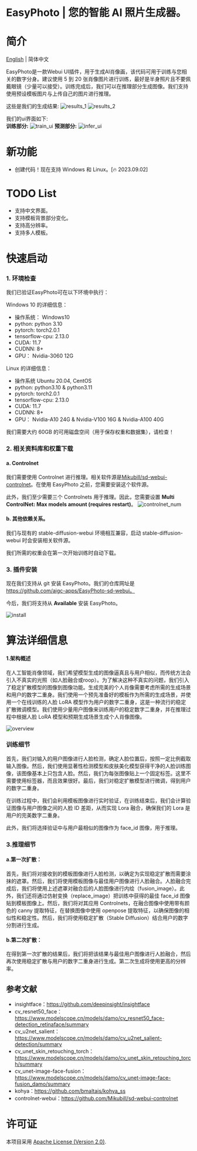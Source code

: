 # EasyPhoto | 您的智能 AI 照片生成器。

# 简介

[English](./README.md) | 简体中文

EasyPhoto是一款Webui UI插件，用于生成AI肖像画，该代码可用于训练与您相关的数字分身。建议使用 5 到 20 张肖像图片进行训练，最好是半身照片且不要佩戴眼镜（少量可以接受）。训练完成后，我们可以在推理部分生成图像。我们支持使用预设模板图片与上传自己的图片进行推理。

这些是我们的生成结果:
![results_1](images/results_1.jpg)
![results_2](images/results_2.jpg)

我们的ui界面如下:  
**训练部分:**
![train_ui](images/train_ui.jpg)
**预测部分:**
![infer_ui](images/infer_ui.jpg)

# 新功能
- 创建代码！现在支持 Windows 和 Linux。[🔥 2023.09.02]

# TODO List
- 支持中文界面。
- 支持模板背景部分变化。
- 支持高分辨率。
- 支持多人模板。

# 快速启动
### 1. 环境检查
我们已验证EasyPhoto可在以下环境中执行：   

Windows 10 的详细信息：  
- 操作系统： Windows10
- python: python 3.10
- pytorch: torch2.0.1
- tensorflow-cpu: 2.13.0
- CUDA: 11.7
- CUDNN: 8+
- GPU： Nvidia-3060 12G

Linux 的详细信息：  
- 操作系统 Ubuntu 20.04, CentOS
- python: python3.10 & python3.11
- pytorch: torch2.0.1
- tensorflow-cpu: 2.13.0
- CUDA: 11.7
- CUDNN: 8+
- GPU： Nvidia-A10 24G & Nvidia-V100 16G & Nvidia-A100 40G

我们需要大约 60GB 的可用磁盘空间（用于保存权重和数据集），请检查！

### 2. 相关资料库和权重下载
#### a. Controlnet 
我们需要使用 Controlnet 进行推理。相关软件源是[Mikubill/sd-webui-controlnet](https://github.com/Mikubill/sd-webui-controlnet)。在使用 EasyPhoto 之前，您需要安装这个软件源。

此外，我们至少需要三个 Controlnets 用于推理。因此，您需要设置 **Multi ControlNet: Max models amount (requires restart)**。
![controlnet_num](images/controlnet_num.png)

#### b. 其他依赖关系。
我们与现有的 stable-diffusion-webui 环境相互兼容，启动 stable-diffusion-webui 时会安装相关软件源。

我们所需的权重会在第一次开始训练时自动下载。

### 3. 插件安装
现在我们支持从 git 安装 EasyPhoto。我们的仓库网址是 https://github.com/aigc-apps/EasyPhoto-sd-webui。

今后，我们将支持从 **Available** 安装 EasyPhoto。

![install](images/install.png)

# 算法详细信息

#### 1.架构概述

在人工智能肖像领域，我们希望模型生成的图像逼真且与用户相似，而传统方法会引入不真实的光照（如人脸融合或roop）。为了解决这种不真实的问题，我们引入了稳定扩散模型的图像到图像功能。生成完美的个人肖像需要考虑所需的生成场景和用户的数字二重身。我们使用一个预先准备好的模板作为所需的生成场景，并使用一个在线训练的人脸 LoRA 模型作为用户的数字二重身，这是一种流行的稳定扩散微调模型。我们使用少量用户图像来训练用户的稳定数字二重身，并在推理过程中根据人脸 LoRA 模型和预期生成场景生成个人肖像图像。

![overview](images/overview.jpg)

### 训练细节

首先，我们对输入的用户图像进行人脸检测，确定人脸位置后，按照一定比例截取输入图像。然后，我们使用显著性检测模型和皮肤美化模型获得干净的人脸训练图像，该图像基本上只包含人脸。然后，我们为每张图像贴上一个固定标签。这里不需要使用标签器，而且效果很好。最后，我们对稳定扩散模型进行微调，得到用户的数字二重身。  


在训练过程中，我们会利用模板图像进行实时验证，在训练结束后，我们会计算验证图像与用户图像之间的人脸 ID 差距，从而实现 Lora 融合，确保我们的 Lora 是用户的完美数字二重身。

此外，我们将选择验证中与用户最相似的图像作为 face_id 图像，用于推理。

### 3.推理细节
#### a.第一次扩散：  
首先，我们将对接收到的模板图像进行人脸检测，以确定为实现稳定扩散而需要涂抹的遮罩。然后，我们将使用模板图像与最佳用户图像进行人脸融合。人脸融合完成后，我们将使用上述遮罩对融合后的人脸图像进行内绘（fusion_image）。此外，我们还将通过仿射变换（replace_image）把训练中获得的最佳 face_id 图像贴到模板图像上。然后，我们将对其应用 Controlnets，在融合图像中使用带有颜色的 canny 提取特征，在替换图像中使用 openpose 提取特征，以确保图像的相似性和稳定性。然后，我们将使用稳定扩散（Stable Diffusion）结合用户的数字分割进行生成。

#### b.第二次扩散：
在得到第一次扩散的结果后，我们将把该结果与最佳用户图像进行人脸融合，然后再次使用稳定扩散与用户的数字二重身进行生成。第二次生成将使用更高的分辨率。

## 参考文献
- insightface：https://github.com/deepinsight/insightface    
- cv_resnet50_face：https://www.modelscope.cn/models/damo/cv_resnet50_face-detection_retinaface/summary  
- cv_u2net_salient：https://www.modelscope.cn/models/damo/cv_u2net_salient-detection/summary 
- cv_unet_skin_retouching_torch：https://www.modelscope.cn/models/damo/cv_unet_skin_retouching_torch/summary   
- cv_unet-image-face-fusion：https://www.modelscope.cn/models/damo/cv_unet-image-face-fusion_damo/summary  
- kohya：https://github.com/bmaltais/kohya_ss
- controlnet-webui：https://github.com/Mikubill/sd-webui-controlnet

# 许可证
本项目采用 [Apache License (Version 2.0)](https://github.com/modelscope/modelscope/blob/master/LICENSE).